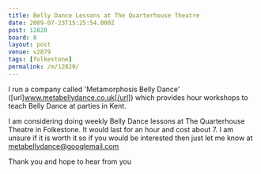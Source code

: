 ```yaml
---
title: Belly Dance Lessons at The Quarterhouse Theatre
date: 2009-07-23T15:25:54.000Z
post: 12820
board: 8
layout: post
venue: v2879
tags: [folkestone]
permalink: /m/12820/
---
```

I run a company called 'Metamorphosis Belly Dance' ([url]www.metabellydance.co.uk[/url]) which provides hour workshops to teach Belly Dance at parties in Kent.

I am considering doing weekly Belly Dance lessons at The Quarterhouse Theatre in Folkestone. It would last for an hour and cost about 7. I am unsure if it is worth it so if you would be interested then just let me know at metabellydance@googlemail.com

Thank you and hope to hear from you
